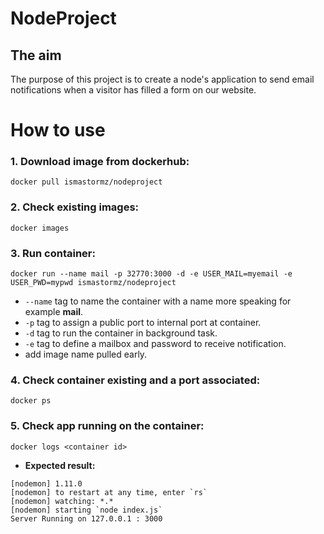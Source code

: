 # NodeProject

## The aim
The purpose of this project is to create a node's application to send email notifications 
when a visitor has filled a form on our website.

# How to use

### 1. Download image from dockerhub: 
```
docker pull ismastormz/nodeproject
```

### 2. Check existing images: 
```
docker images
```

### 3. Run container:
```
docker run --name mail -p 32770:3000 -d -e USER_MAIL=myemail -e USER_PWD=mypwd ismastormz/nodeproject
```
- `--name` tag to name the container with a name more speaking for example **mail**.
- `-p` tag to assign a public port to internal port at container.
- `-d` tag to run the container in background task.
- `-e` tag to define a mailbox and password to receive notification.
- add image name pulled early.

### 4. Check container existing and a port associated:
```
docker ps
```

### 5. Check app running on the container: 
```
docker logs <container id>
```
* **Expected result:**
```
[nodemon] 1.11.0
[nodemon] to restart at any time, enter `rs`
[nodemon] watching: *.*
[nodemon] starting `node index.js`
Server Running on 127.0.0.1 : 3000
```
